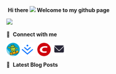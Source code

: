 &nbsp;**Hi there <a href="https://www.gautamkrishnar.com/"><img src="https://media.giphy.com/media/hvRJCLFzcasrR4ia7z/giphy.gif" width="25px"></a>  Welcome to my github page**


<p align="left">
  <a href="https://github.com/zhpanvip">
    <img src="https://github-readme-stats.vercel.app/api?username=zhpanvip&count_private=true&show_icons=true&line_height=26&include_all_commits=true&theme=buefy&bg_color=30,FFEEEE,ddefbb" />
  </a>
  
</p>


🔗 &nbsp;**Connect with me**
<p align="left">
<a href="https://zhangpan.site" target="blank"><img align="center" src="https://github.com/zhpanvip/images/blob/master/blog/favicon.png" alt="Blog" height="35" width="35" /></a>
<a href="https://juejin.im/user/2735240659359448/posts" target="blank"><img align="center" src="https://github.com/zhpanvip/images/blob/master/project/icon/juejin.png" alt="juejin" height="35" width="38" /></a>
<a href="https://blog.csdn.net/qq_20521573" target="blank"><img align="center" src="https://github.com/zhpanvip/images/blob/master/project/icon/csdn.png" alt="csdn" height="35" width="35" /></a>
<a href="mailto:zhpanvip@outlook.com" target="blank"><img align="center" src="https://github.com/zhpanvip/images/blob/master/project/icon/email.png" alt="email" height="35" width="35" /></a>


📕 &nbsp;**Latest Blog Posts**

<!-- BLOG-POST-LIST:START -->
<!-- BLOG-POST-LIST:END -->




  
